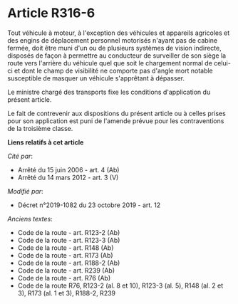 # Article R316-6

Tout véhicule à moteur, à l'exception des véhicules et appareils agricoles et des engins de déplacement personnel motorisés
n'ayant pas de cabine fermée, doit être muni d'un ou de plusieurs systèmes de vision indirecte, disposés de façon à permettre
au conducteur de surveiller de son siège la route vers l'arrière du véhicule quel que soit le chargement normal de celui-ci
et dont le champ de visibilité ne comporte pas d'angle mort notable susceptible de masquer un véhicule s'apprêtant à
dépasser.

Le ministre chargé des transports fixe les conditions d'application du présent article.

Le fait de contrevenir aux dispositions du présent article ou à celles prises pour son application est puni de l'amende
prévue pour les contraventions de la troisième classe.

**Liens relatifs à cet article**

_Cité par_:

  - Arrêté du 15 juin 2006 - art. 4 (Ab)
  - Arrêté du 14 mars 2012 - art. 3 (V)

_Modifié par_:

  - Décret n°2019-1082 du 23 octobre 2019 - art. 12

_Anciens textes_:

  - Code de la route - art. R123-2 (Ab)
  - Code de la route - art. R123-3 (Ab)
  - Code de la route - art. R148 (Ab)
  - Code de la route - art. R173 (Ab)
  - Code de la route - art. R188-2 (Ab)
  - Code de la route - art. R239 (Ab)
  - Code de la route - art. R76 (Ab)
  - Code de la route R76, R123-2 (al. 8 et 10), R123-3 (al. 5), R148 (al. 2 et 3), R173 (al. 1 et 3), R188-2, R239
